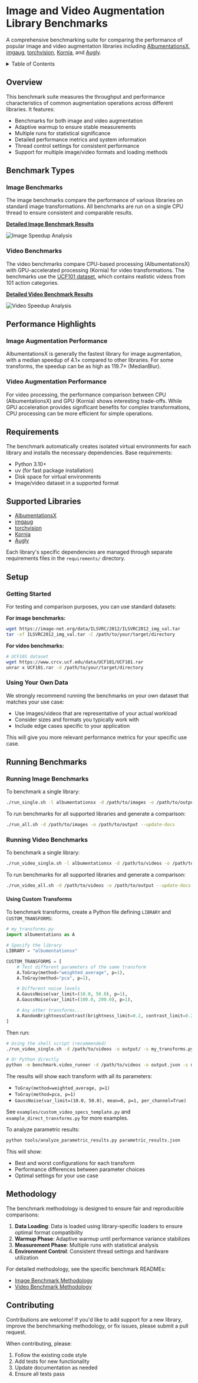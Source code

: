 # Image and Video Augmentation Library Benchmarks

A comprehensive benchmarking suite for comparing the performance of popular image and video augmentation libraries including [AlbumentationsX](https://albumentations.ai/), [imgaug](https://imgaug.readthedocs.io/en/latest/), [torchvision](https://pytorch.org/vision/stable/index.html), [Kornia](https://kornia.readthedocs.io/en/latest/), and [Augly](https://github.com/facebookresearch/AugLy).

<details>
<summary>Table of Contents</summary>

- [Image and Video Augmentation Library Benchmarks](#image-and-video-augmentation-library-benchmarks)
  - [Overview](#overview)
  - [Benchmark Types](#benchmark-types)
    - [Image Benchmarks](#image-benchmarks)
    - [Video Benchmarks](#video-benchmarks)
  - [Performance Highlights](#performance-highlights)
    - [Image Augmentation Performance](#image-augmentation-performance)
    - [Video Augmentation Performance](#video-augmentation-performance)
  - [Requirements](#requirements)
  - [Supported Libraries](#supported-libraries)
  - [Setup](#setup)
    - [Getting Started](#getting-started)
    - [Using Your Own Data](#using-your-own-data)
  - [Running Benchmarks](#running-benchmarks)
    - [Image Benchmarks](#running-image-benchmarks)
    - [Video Benchmarks](#running-video-benchmarks)
  - [Methodology](#methodology)
  - [Contributing](#contributing)

</details>

## Overview

This benchmark suite measures the throughput and performance characteristics of common augmentation operations across different libraries. It features:

- Benchmarks for both image and video augmentation
- Adaptive warmup to ensure stable measurements
- Multiple runs for statistical significance
- Detailed performance metrics and system information
- Thread control settings for consistent performance
- Support for multiple image/video formats and loading methods

## Benchmark Types

### Image Benchmarks

The image benchmarks compare the performance of various libraries on standard image transformations. All benchmarks are run on a single CPU thread to ensure consistent and comparable results.

[**Detailed Image Benchmark Results**](docs/images/README.md)

![Image Speedup Analysis](docs/images/images_speedup_analysis.png)

### Video Benchmarks

The video benchmarks compare CPU-based processing (AlbumentationsX) with GPU-accelerated processing (Kornia) for video transformations. The benchmarks use the [UCF101 dataset](https://www.crcv.ucf.edu/data/UCF101.php), which contains realistic videos from 101 action categories.

[**Detailed Video Benchmark Results**](docs/videos/README.md)

![Video Speedup Analysis](docs/videos/videos_speedup_analysis.png)

## Performance Highlights

### Image Augmentation Performance

<!-- IMAGE_SPEEDUP_SUMMARY_START -->
AlbumentationsX is generally the fastest library for image augmentation, with a median speedup of 4.1× compared to other libraries. For some transforms, the speedup can be as high as 119.7× (MedianBlur).
<!-- IMAGE_SPEEDUP_SUMMARY_END -->

### Video Augmentation Performance

<!-- VIDEO_SPEEDUP_SUMMARY_START -->
For video processing, the performance comparison between CPU (AlbumentationsX) and GPU (Kornia) shows interesting trade-offs. While GPU acceleration provides significant benefits for complex transformations, CPU processing can be more efficient for simple operations.
<!-- VIDEO_SPEEDUP_SUMMARY_END -->

## Requirements

The benchmark automatically creates isolated virtual environments for each library and installs the necessary dependencies. Base requirements:

- Python 3.10+
- uv (for fast package installation)
- Disk space for virtual environments
- Image/video dataset in a supported format

## Supported Libraries

- [AlbumentationsX](https://albumentations.ai/)
- [imgaug](https://imgaug.readthedocs.io/en/latest/)
- [torchvision](https://pytorch.org/vision/stable/index.html)
- [Kornia](https://kornia.readthedocs.io/en/latest/)
- [Augly](https://github.com/facebookresearch/AugLy)

Each library's specific dependencies are managed through separate requirements files in the `requirements/` directory.

## Setup

### Getting Started

For testing and comparison purposes, you can use standard datasets:

**For image benchmarks:**
```bash
wget https://image-net.org/data/ILSVRC/2012/ILSVRC2012_img_val.tar
tar -xf ILSVRC2012_img_val.tar -C /path/to/your/target/directory
```

**For video benchmarks:**
```bash
# UCF101 dataset
wget https://www.crcv.ucf.edu/data/UCF101/UCF101.rar
unrar x UCF101.rar -d /path/to/your/target/directory
```

### Using Your Own Data

We strongly recommend running the benchmarks on your own dataset that matches your use case:

- Use images/videos that are representative of your actual workload
- Consider sizes and formats you typically work with
- Include edge cases specific to your application

This will give you more relevant performance metrics for your specific use case.

## Running Benchmarks

### Running Image Benchmarks

To benchmark a single library:

```bash
./run_single.sh -l albumentationsx -d /path/to/images -o /path/to/output
```

To run benchmarks for all supported libraries and generate a comparison:

```bash
./run_all.sh -d /path/to/images -o /path/to/output --update-docs
```

### Running Video Benchmarks

To benchmark a single library:

```bash
./run_video_single.sh -l albumentationsx -d /path/to/videos -o /path/to/output
```

To run benchmarks for all supported libraries and generate a comparison:

```bash
./run_video_all.sh -d /path/to/videos -o /path/to/output --update-docs
```

#### Using Custom Transforms

To benchmark transforms, create a Python file defining `LIBRARY` and `CUSTOM_TRANSFORMS`:

```python
# my_transforms.py
import albumentations as A

# Specify the library
LIBRARY = "albumentationsx"

CUSTOM_TRANSFORMS = [
    # Test different parameters of the same transform
    A.ToGray(method="weighted_average", p=1),
    A.ToGray(method="pca", p=1),

    # Different noise levels
    A.GaussNoise(var_limit=(10.0, 50.0), p=1),
    A.GaussNoise(var_limit=(100.0, 200.0), p=1),

    # Any other transforms...
    A.RandomBrightnessContrast(brightness_limit=0.2, contrast_limit=0.2, p=1),
]
```

Then run:

```bash
# Using the shell script (recommended)
./run_video_single.sh -d /path/to/videos -o output/ -s my_transforms.py

# Or Python directly
python -m benchmark.video_runner -d /path/to/videos -o output.json -s my_transforms.py
```

The results will show each transform with all its parameters:
- `ToGray(method=weighted_average, p=1)`
- `ToGray(method=pca, p=1)`
- `GaussNoise(var_limit=(10.0, 50.0), mean=0, p=1, per_channel=True)`

See `examples/custom_video_specs_template.py` and `example_direct_transforms.py` for more examples.

To analyze parametric results:

```bash
python tools/analyze_parametric_results.py parametric_results.json
```

This will show:
- Best and worst configurations for each transform
- Performance differences between parameter choices
- Optimal settings for your use case

## Methodology

The benchmark methodology is designed to ensure fair and reproducible comparisons:

1. **Data Loading**: Data is loaded using library-specific loaders to ensure optimal format compatibility
2. **Warmup Phase**: Adaptive warmup until performance variance stabilizes
3. **Measurement Phase**: Multiple runs with statistical analysis
4. **Environment Control**: Consistent thread settings and hardware utilization

For detailed methodology, see the specific benchmark READMEs:
- [Image Benchmark Methodology](docs/images/README.md#methodology)
- [Video Benchmark Methodology](docs/videos/README.md#methodology)

## Contributing

Contributions are welcome! If you'd like to add support for a new library, improve the benchmarking methodology, or fix issues, please submit a pull request.

When contributing, please:
1. Follow the existing code style
2. Add tests for new functionality
3. Update documentation as needed
4. Ensure all tests pass

<!-- GitAds-Verify: ROVYUM6GM9I4GUYXL61ND2O2ZT2SVPGP -->
